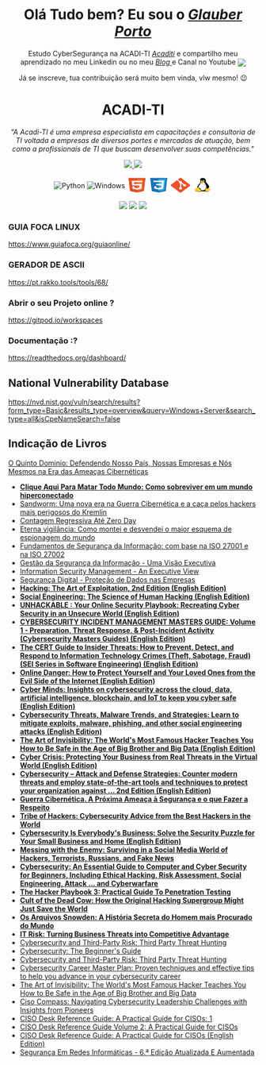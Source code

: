 <div>
  <h1 align="center">Olá Tudo bem? Eu sou o <a href="https://www.linkedin.com/in/glauberporto/"><i>Glauber Porto</i></a> </h1>
  <p align="center">Estudo CyberSegurança na ACADI-TI <a href="https://buzzlead.acaditi.com.br/amigo-indicado?bid=WXOKLMN"><i>Acaditi</i></a> e compartilho meu aprendizado no meu Linkedin ou no meu <a href="https://cyberdata.netlify.app/"><i>Blog</i> </a>
  e Canal no Youtube <a align="rigth"  href="https://www.youtube.com/channel/UCPGldblyYxm6KPSW0R4tNBw?sub_confirmation=1" target="_blank">
    <img width="10%" align="center" valign="middle" src="https://img.shields.io/youtube/channel/subscribers/UCPGldblyYxm6KPSW0R4tNBw?label=CyberData&style=social  " target="_blank" />
  </a><br>
  <p align="center">Já se inscreve, tua contribuição será muito bem vinda, vlw mesmo! 😉️</h2>
</div>


<h1 align="center"> 
  ACADI-TI
</h1>

<p align="center"><i>"A Acadi-TI é uma empresa especialista em capacitações e consultoria de TI voltada a empresas de diversos portes e mercados de atuação, bem como a profissionais de TI que buscam desenvolver suas competências."</i></p>

<div align="center">
  <a href="https://github.com/glauberporto">
    <img height="150em" src="https://github-readme-stats.vercel.app/api?username=glauberporto&count_private=true&include_all_commits=true&show_icons=true&theme=dracula&hide_border=false&show_owner=true"/>
    <img height="150em" src="https://github-readme-stats.vercel.app/api/top-langs/?username=glauberporto&theme=dracula&hide_border=false&&layout=compact"/>
  </a>
</div>

<div align="center" valign="top"><br>
  <img align="center" alt="Python" height="30" width="40" src="https://cdn.jsdelivr.net/gh/devicons/devicon/icons/python/python-original.svg">
  <img align="center" alt="Windows" height="30" width="40" src="https://cdn.jsdelivr.net/gh/devicons/devicon/icons/windows8/windows8-original.svg">
  <img align="center" alt="HTML" height="30" width="40" src="https://raw.githubusercontent.com/devicons/devicon/master/icons/html5/html5-original.svg">
  <img align="center" alt="CSS" height="30" width="40" src="https://raw.githubusercontent.com/devicons/devicon/master/icons/css3/css3-original.svg">
  <img align="center" alt="git" height="30" width="40" src="https://raw.githubusercontent.com/devicons/devicon/master/icons/git/git-original.svg">
  <img align="center" alt="linux" height="30" width="40" src="https://raw.githubusercontent.com/devicons/devicon/master/icons/linux/linux-original.svg">
</div><br>

<div align="center">
  <a href="https://www.youtube.com/channel/UCPGldblyYxm6KPSW0R4tNBw?sub_confirmation=1" target="_blank"><img src="https://img.shields.io/badge/YouTube-FF0000?style=for-the-badge&logo=youtube&logoColor=white" target="_blank"></a>
  <a href="https://www.instagram.com/cyber.data_/" target="_blank"><img src="https://img.shields.io/badge/-Instagram-%23E4405F?style=for-the-badge&logo=instagram&logoColor=white" target="_blank"></a>
   <a href="https://www.linkedin.com/in/glauberporto/" target="_blank"><img src="https://img.shields.io/badge/-LinkedIn-%230077B5?style=for-the-badge&logo=linkedin&logoColor=white" target="_blank"></a> 
  
</div>

### GUIA FOCA LINUX

https://www.guiafoca.org/guiaonline/

### GERADOR DE ASCII

https://pt.rakko.tools/tools/68/

### Abrir o seu Projeto online ? 

https://gitpod.io/workspaces

### Documentação :? 

https://readthedocs.org/dashboard/

## National Vulnerability Database

https://nvd.nist.gov/vuln/search/results?form_type=Basic&results_type=overview&query=Windows+Server&search_type=all&isCpeNameSearch=false

## Indicação de Livros

 [O Quinto Dominio: Defendendo Nosso País, Nossas Empresas e Nós Mesmos na Era das Ameaças Cibernéticas](https://amzn.to/3yNgQZt)
-   [**Clique Aqui Para Matar Todo Mundo: Como sobreviver em um mundo hiperconectado**](https://amzn.to/3ppeVVL)
-   [Sandworm: Uma nova era na Guerra Cibernética e a caça pelos hackers mais perigosos do Kremlin](https://amzn.to/3B3aY0G)
-   [Contagem Regressiva Até Zero Day](https://amzn.to/2N4NnDo)
-   [Eterna vigilância: Como montei e desvendei o maior esquema de espionagem do mundo](https://amzn.to/3AZ6qsi)
-   [Fundamentos de Segurança da Informação: com base na ISO 27001 e na ISO 27002](https://amzn.to/2tGWzac)
-   [Gestão da Segurança da Informação - Uma Visão Executiva](https://www.livrodeseguranca.com/)
-   [Information Security Management - An Executive View](https://www.infosecuritybook.com/)
-   [Segurança Digital - Proteção de Dados nas Empresas](https://amzn.to/3RDWyKm)
-   [**Hacking: The Art of Exploitation, 2nd Edition (English Edition)**](https://amzn.to/3rO7Mz9)
-   [**Social Engineering: The Science of Human Hacking (English Edition)**](https://amzn.to/3n9atIa)
-   [**UNHACKABLE : Your Online Security Playbook: Recreating Cyber Security in an Unsecure World (English Edition)**](https://amzn.to/2LkTRQw)
-   [**CYBERSECURITY INCIDENT MANAGEMENT MASTERS GUIDE: Volume 1 - Preparation, Threat Response, & Post-Incident Activity (Cybersecurity Masters Guides) (English Edition)**](https://amzn.to/3n5kndz)
-   [**The CERT Guide to Insider Threats: How to Prevent, Detect, and Respond to Information Technology Crimes (Theft, Sabotage, Fraud) (SEI Series in Software Engineering) (English Edition)**](https://amzn.to/2X5iVNV)
-   [**Online Danger: How to Protect Yourself and Your Loved Ones from the Evil Side of the Internet (English Edition)**](https://amzn.to/3IIsXLL)
-   [**Cyber Minds: Insights on cybersecurity across the cloud, data, artificial intelligence, blockchain, and IoT to keep you cyber safe (English Edition)**](https://amzn.to/3hL2vE0)
-   [**Cybersecurity Threats, Malware Trends, and Strategies: Learn to mitigate exploits, malware, phishing, and other social engineering attacks (English Edition)**](https://amzn.to/3b31t4N)
-   [**The Art of Invisibility: The World's Most Famous Hacker Teaches You How to Be Safe in the Age of Big Brother and Big Data (English Edition)**](https://amzn.to/3pNlFeW)
-   [**Cyber Crisis: Protecting Your Business from Real Threats in the Virtual World (English Edition)**](https://amzn.to/3o92PQS)
-   [**Cybersecurity – Attack and Defense Strategies: Counter modern threats and employ state-of-the-art tools and techniques to protect your organization against ... 2nd Edition (English Edition)**](https://amzn.to/2N5gVkh)
-   [**Guerra Cibernética. A Próxima Ameaça à Segurança e o que Fazer a Respeito**](https://amzn.to/2SZk6xo)
-   [**Tribe of Hackers: Cybersecurity Advice from the Best Hackers in the World**](https://amzn.to/2T4ukg6)
-   [**Cybersecurity Is Everybody's Business: Solve the Security Puzzle for Your Small Business and Home (English Edition)**](https://amzn.to/2sZt3ML)
-   [**Messing with the Enemy: Surviving in a Social Media World of Hackers, Terrorists, Russians, and Fake News**](https://amzn.to/37QJlq9)
-   [**Cybersecurity: An Essential Guide to Computer and Cyber Security for Beginners, Including Ethical Hacking, Risk Assessment, Social Engineering, Attack ... and Cyberwarfare**](https://amzn.to/2T2oR9r)
-   [**The Hacker Playbook 3: Practical Guide To Penetration Testing**](https://amzn.to/39KvLGq)
-   [**Cult of the Dead Cow: How the Original Hacking Supergroup Might Just Save the World**](https://amzn.to/3z5bh91)
-   [**Os Arquivos Snowden: A História Secreta do Homem mais Procurado do Mundo**](https://amzn.to/3yNkHFW)
-   [**IT Risk: Turning Business Threats into Competitive Advantage**](https://amzn.to/2Uixakn)
-   [Cybersecurity and Third-Party Risk: Third Party Threat Hunting](https://amzn.to/3IMsdWe)
-   [Cybersecurity: The Beginner's Guide](https://amzn.to/3aNcUA0)
-   [Cybersecurity and Third-Party Risk: Third Party Threat Hunting](https://amzn.to/3o9OnYY)
-   [Cybersecurity Career Master Plan: Proven techniques and effective tips to help you advance in your cybersecurity career](https://amzn.to/3ck9Yeh)
-   [The Art of Invisibility: The World's Most Famous Hacker Teaches You How to Be Safe in the Age of Big Brother and Big Data](https://amzn.to/3PbQxTv)
-   [Ciso Compass: Navigating Cybersecurity Leadership Challenges with Insights from Pioneers](https://amzn.to/3yKqex0)
-   [CISO Desk Reference Guide: A Practical Guide for CISOs: 1](https://amzn.to/3yJTZ0H)
-   [CISO Desk Reference Guide Volume 2: A Practical Guide for CISOs](https://amzn.to/3PcD5ir)
-   [CISO Desk Reference Guide: A Practical Guide for CISOs (English Edition)](https://amzn.to/3PgawAL)
-   [Segurança Em Redes Informáticas - 6.ª Edição Atualizada E Aumentada](https://amzn.to/3IHAcDP)
